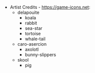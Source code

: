 
- Artist Credits - https://game-icons.net:
	- delapouite
		- koala
		- rabbit
		- sea-star
		- tortoise
		- whale-tail
	- caro-asercion
		- axolotl
		- bunny-slippers
	- skool
		- pig